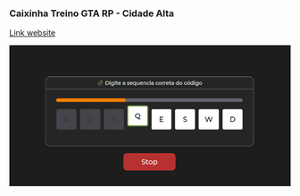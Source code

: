 ### Caixinha Treino GTA RP - Cidade Alta

[Link website](https://lucaspessivaldo.github.io/caixinha_treino_gta/)

![image](./img/screenshot.png)
